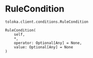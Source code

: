 # RuleCondition
`toloka.client.conditions.RuleCondition`

```
RuleCondition(
    self,
    *,
    operator: Optional[Any] = None,
    value: Optional[Any] = None
)
```

